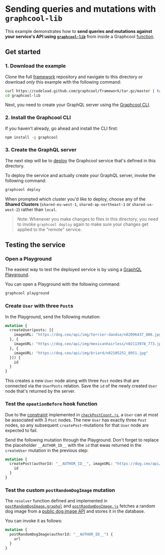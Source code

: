 # Sending queries and mutations with `graphcool-lib`

This example demonstrates how to **send queries and mutations against your service's API using [`graphcool-lib`](https://github.com/graphcool/graphcool-lib)** from inside a Graphcool [function](https://graph.cool/docs/reference/functions/overview-aiw4aimie9).

## Get started

### 1. Download the example

Clone the full [framework](https://github.com/graphcool/framework) repository and navigate to this directory or download _only_ this example with the following command:

```sh
curl https://codeload.github.com/graphcool/framework/tar.gz/master | tar -xz --strip=2 framework-master/examples/graphcool-lib
cd graphcool-lib
```

Next, you need to create your GraphQL server using the [Graphcool CLI](https://graph.cool/docs/reference/graphcool-cli/overview-zboghez5go).

### 2. Install the Graphcool CLI

If you haven't already, go ahead and install the CLI first:

```sh
npm install -g graphcool
```

### 3. Create the GraphQL server

The next step will be to [deploy](https://graph.cool/docs/reference/graphcool-cli/commands-aiteerae6l#graphcool-deploy) the Graphcool service that's defined in this directory. 

To deploy the service and actually create your GraphQL server, invoke the following command:

```sh
graphcool deploy
```


When prompted which cluster you'd like to deploy, choose any of the **Shared Clusters** (`shared-eu-west-1`, `shared-ap-northeast-1` or `shared-us-west-2`) rather than `local`. 

> Note: Whenever you make changes to files in this directory, you need to invoke `graphcool deploy` again to make sure your changes get applied to the "remote" service.

## Testing the service

### Open a Playground

The easiest way to test the deployed service is by using a [GraphQL Playground](https://github.com/graphcool/graphql-playground).

You can open a Playground with the following command:

```sh
graphcool playground
```

### Create `User` with three `Post`s

In the Playground, send the following mutation:

```graphql
mutation {
  createUser(posts: [{
    imageURL: "https://dog.ceo/api/img/terrier-dandie/n02096437_806.jpg"
  }, {
    imageURL: "https://dog.ceo/api/img/mexicanhairless/n02113978_773.jpg"
  }, {
    imageURL: "https://dog.ceo/api/img/briard/n02105251_8951.jpg"
  }]) {
    id
  }
}
``` 

This creates a new `User` node along with three `Post` nodes that are connected via the `UserPosts` relation. Save the `id` of the newly created `User` node that's returned by the server.

### Test the `opeationBefore` hook function

Due to the [constraint](./src/checkPostCount.js#L27) implemented in [`checkPostCount.js`](./src/checkPostCount.js), a `User` can at most be associated with 3 `Post` nodes. The new `User` has exactly three `Post` nodes, so any subsequent `createPost`-mutations for that `User` node are expected to fail. 

Send the following mutation through the Playground. Don't forget to replace the placeholder `__AUTHOR_ID__` with the `id` that ewas returned in the `createUser` mutation in the previous step:

```graphql
mutation {
  createPost(authorId: "__AUTHOR_ID__", imageURL: "https://dog.ceo/api/img/hound-Ibizan/n02091244_569.jpg") {
    id
  }
}
```

### Test the custom `postRandomDogImage` mutation

The `resolver` function defined and implemented in [`postRandomDogImage.graphql`](./src/postRandomDogImage.graphql) and [`postRandomDogImage.js`](./src/postRandomDogImage.js) fetches a random dog image from a [public dog image API](https://dog.ceo/dog-api/) and stores it in the database.

You can invoke it as follows:

```graphql
mutation {
  postRandomDogImage(authorId: "__AUTHOR_ID__") {
    url
  }
}
```








